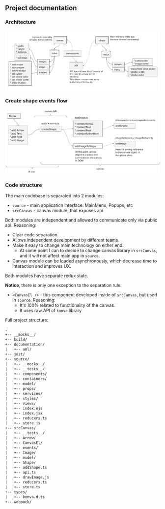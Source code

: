 ## Project documentation

### Architecture

![Architecture](./architecture.png)

### Create shape events flow

![Create shape events flow](./creat-shape-events-flow.png)

### Code structure

The main codebase is separated into 2 modules:

* `source` - main application interface: MainMenu, Popups, etc
* `srcCanvas` - canvas module, that exposes api

Both modules are independent and allowed to communicate only via public api. Reasoning:

* Clear code separation.
* Allows independent development by different teams.
* Make it easy to change main technology on either end:
    * At some point I can to decide to change canvas library in `srcCanvas`,
    and it will not affect main app in `source`.
* Canvas module can be loaded asynchronously, which decrease time to interaction and improves UX.

Both modules have separate redux state.

**Notice**, there is only one exception to the separation rule:

* `<CanvasEl />` - this component developed inside of `srcCanvas`, but used in `source`. Reasoning:
    * It's 100% related to functionality of the canvas.
    * It uses raw API of `konva` library

Full project structure:

```
.
+-- __mocks__/
+-- build/
+-- documentation/
|   +-- uml/
+-- jest/
+-- source/
|   +-- __mocks__/
|   +-- __tests__/
|   +-- components/
|   +-- containers/
|   +-- model/
|   +-- props/
|   +-- services/
|   +-- styles/
|   +-- views/
|   +-- index.ejs
|   +-- index.jsx
|   +-- reducers.ts
|   +-- store.js
+-- srcCanvas/
|   +-- __tests__/
|   +-- Arrow/
|   +-- CanvasEl/
|   +-- events/
|   +-- Image/
|   +-- model/
|   +-- Shape/
|   +-- addShape.ts
|   +-- api.ts
|   +-- drawImage.js
|   +-- reducers.ts
|   +-- store.ts
+-- types/
|   +-- konva.d.ts
+-- webpack/
```
